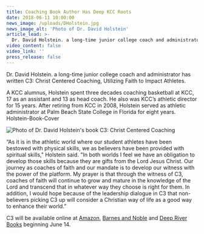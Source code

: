 ```yaml
---
title: Coaching Book Author Has Deep KCC Roots
date: 2018-06-11 10:00:00
news_image: /uploads/DHolstein.jpg
news_image_alt: 'Photo of Dr. David Holstein'
article_lead: >-
  Dr. David Holstein. a long-time junior college coach and administrator has written . . .
video_content: false
video_link: ''
press_release: false
---
```


Dr. David Holstein. a long-time junior college coach and administrator has written C3: Christ Centered Coaching, Utilizing Faith to Impact Athletes.

A KCC alumnus, Holstein spent three decades coaching basketball at KCC, 17 as an assistant and 13 as head coach. He also was KCC’s athletic director for 15 years. After retiring from KCC in 2008, Holstein served as athletic administrator at Palm Beach State College in Florida for eight years. Holstein-Book-Cover

<img alt="Photo of Dr. David Holstein's book C3: Christ Centered Coaching" class="img-fluid float-right" src="{{ page.baseurl}}uploads/Holstein-Book-Cover150x150.jpg">

“As it is in the athletic world where our student athletes have been bestowed with physical skills, we as believers have been provided with spiritual skills," Holstein said. "In both worlds I feel we have an obligation to develop those skills because they are gifts from the Lord Jesus Christ. Our journey as coaches of faith and our mandate is to develop our witness with the power of the platform. My prayer is that through the witness of C3, coaches of faith will continue to grow and mature in the knowledge of the Lord and transcend that in whatever way they choose is right for them. In addition, I would hope because of the leadership dialogue in C3 that non-believers picking C3 up will consider a Christian way of life as a good way to enhance their world.”

C3 will be available online at <a href="https://www.amazon.com/C3-Centered-Coaching-Utilizing-Athletes/dp/1632694670" target="_blank" rel="noopener">Amazon</a>, <a href="https://www.barnesandnoble.com/w/c3-dr-db-holstein/1128310908?" target="_blank" rel="noopener">Barnes and Noble</a> and <a href="http://deepriverbooks.com/books/c3-christ-centered-coaching/" target="_blank" rel="noopener">Deep River Books</a> beginning June 14.
